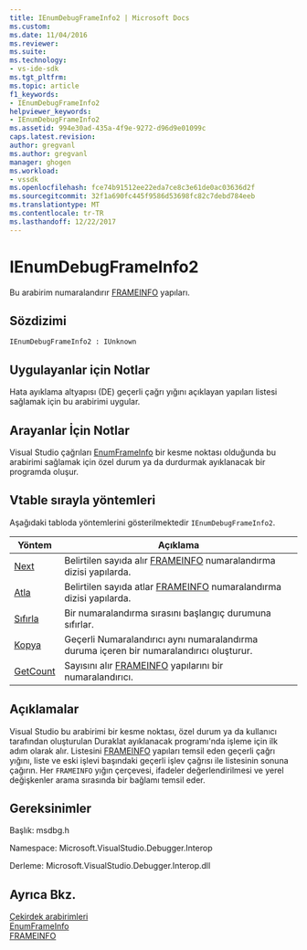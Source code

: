 ```yaml
---
title: IEnumDebugFrameInfo2 | Microsoft Docs
ms.custom: 
ms.date: 11/04/2016
ms.reviewer: 
ms.suite: 
ms.technology:
- vs-ide-sdk
ms.tgt_pltfrm: 
ms.topic: article
f1_keywords:
- IEnumDebugFrameInfo2
helpviewer_keywords:
- IEnumDebugFrameInfo2
ms.assetid: 994e30ad-435a-4f9e-9272-d96d9e01099c
caps.latest.revision: 
author: gregvanl
ms.author: gregvanl
manager: ghogen
ms.workload:
- vssdk
ms.openlocfilehash: fce74b91512ee22eda7ce8c3e61de0ac03636d2f
ms.sourcegitcommit: 32f1a690fc445f9586d53698fc82c7debd784eeb
ms.translationtype: MT
ms.contentlocale: tr-TR
ms.lasthandoff: 12/22/2017
---
```

# <a name="ienumdebugframeinfo2"></a>IEnumDebugFrameInfo2
Bu arabirim numaralandırır [FRAMEINFO](../../../extensibility/debugger/reference/frameinfo.md) yapıları.  
  
## <a name="syntax"></a>Sözdizimi  
  
```  
IEnumDebugFrameInfo2 : IUnknown  
```  
  
## <a name="notes-for-implementers"></a>Uygulayanlar için Notlar  
 Hata ayıklama altyapısı (DE) geçerli çağrı yığını açıklayan yapıları listesi sağlamak için bu arabirimi uygular.  
  
## <a name="notes-for-callers"></a>Arayanlar İçin Notlar  
 Visual Studio çağrıları [EnumFrameInfo](../../../extensibility/debugger/reference/idebugthread2-enumframeinfo.md) bir kesme noktası olduğunda bu arabirimi sağlamak için özel durum ya da durdurmak ayıklanacak bir programda oluşur.  
  
## <a name="methods-in-vtable-order"></a>Vtable sırayla yöntemleri  
 Aşağıdaki tabloda yöntemlerini gösterilmektedir `IEnumDebugFrameInfo2`.  
  
|Yöntem|Açıklama|  
|------------|-----------------|  
|[Next](../../../extensibility/debugger/reference/ienumdebugframeinfo2-next.md)|Belirtilen sayıda alır [FRAMEINFO](../../../extensibility/debugger/reference/frameinfo.md) numaralandırma dizisi yapılarda.|  
|[Atla](../../../extensibility/debugger/reference/ienumdebugframeinfo2-skip.md)|Belirtilen sayıda atlar [FRAMEINFO](../../../extensibility/debugger/reference/frameinfo.md) numaralandırma dizisi yapılarda.|  
|[Sıfırla](../../../extensibility/debugger/reference/ienumdebugframeinfo2-reset.md)|Bir numaralandırma sırasını başlangıç durumuna sıfırlar.|  
|[Kopya](../../../extensibility/debugger/reference/ienumdebugframeinfo2-clone.md)|Geçerli Numaralandırıcı aynı numaralandırma duruma içeren bir numaralandırıcı oluşturur.|  
|[GetCount](../../../extensibility/debugger/reference/ienumdebugframeinfo2-getcount.md)|Sayısını alır [FRAMEINFO](../../../extensibility/debugger/reference/frameinfo.md) yapılarını bir numaralandırıcı.|  
  
## <a name="remarks"></a>Açıklamalar  
 Visual Studio bu arabirimi bir kesme noktası, özel durum ya da kullanıcı tarafından oluşturulan Duraklat ayıklanacak programı'nda işleme için ilk adım olarak alır. Listesini [FRAMEINFO](../../../extensibility/debugger/reference/frameinfo.md) yapıları temsil eden geçerli çağrı yığını, liste ve eski işlevi başındaki geçerli işlev çağrısı ile listesinin sonuna çağırın. Her `FRAMEINFO` yığın çerçevesi, ifadeler değerlendirilmesi ve yerel değişkenler arama sırasında bir bağlamı temsil eder.  
  
## <a name="requirements"></a>Gereksinimler  
 Başlık: msdbg.h  
  
 Namespace: Microsoft.VisualStudio.Debugger.Interop  
  
 Derleme: Microsoft.VisualStudio.Debugger.Interop.dll  
  
## <a name="see-also"></a>Ayrıca Bkz.  
 [Çekirdek arabirimleri](../../../extensibility/debugger/reference/core-interfaces.md)   
 [EnumFrameInfo](../../../extensibility/debugger/reference/idebugthread2-enumframeinfo.md)   
 [FRAMEINFO](../../../extensibility/debugger/reference/frameinfo.md)